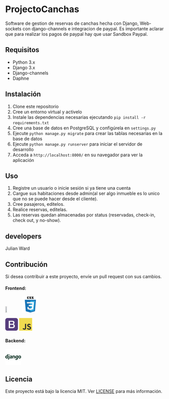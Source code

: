 # ProjectoCanchas

Software de gestion de reservas de canchas hecha con Django, Web-sockets con django-channels e integracion de paypal.
Es importante aclarar que para realizar los pagos de paypal hay que usar Sandbox Paypal.

## Requisitos

- Python 3.x
- Django 3.x
- Django-channels
- Daphne

## Instalación

1. Clone este repositorio
2. Cree un entorno virtual y activelo
3. Instale las dependencias necesarias ejecutando `pip install -r requirements.txt`
4. Cree una base de datos en PostgreSQL y configúrela en `settings.py`
5. Ejecute `python manage.py migrate` para crear las tablas necesarias en la base de datos
6. Ejecute `python manage.py runserver` para iniciar el servidor de desarrollo
7. Acceda a `http://localhost:8000/` en su navegador para ver la aplicación

## Uso

1. Registre un usuario o inicie sesión si ya tiene una cuenta
2. Cargue sus habitaciones desde admin(al ser algo inmueble es lo unico que no se puede hacer desde el cliente).
3. Cree pasajeros, editelos.
4. Realice reservas, editelas.
5. Las reservas quedan almacenadas por status (reservadas, check-in, check out, y no-show).


## developers 
Julian Ward

## Contribución

Si desea contribuir a este proyecto, envíe un pull request con sus cambios.


#### Frontend:


<p align="left">
<img src="https://upload.wikimedia.org/wikipedia/commons/thumb/6/61/HTML5_logo_and_wordmark.svg/800px-HTML5_logo_and_wordmark.svg.png"  width=10% height=10%>
<img src="https://raw.githubusercontent.com/devicons/devicon/master/icons/css3/css3-original-wordmark.svg"  width=10% height=10%>
</p>
<p align="left">
<img src="https://raw.githubusercontent.com/github/explore/80688e429a7d4ef2fca1e82350fe8e3517d3494d/topics/bootstrap/bootstrap.png"  width=8% height=8%>
<img src="https://raw.githubusercontent.com/github/explore/80688e429a7d4ef2fca1e82350fe8e3517d3494d/topics/javascript/javascript.png"  width=8% height=8%>
</p>


#### Backend:


<p align="left">
<img src="https://raw.githubusercontent.com/github/explore/7456fdff59816d37ef383a6c8f32a26ff7332db2/topics/django/django.png"  width=10% height=10%>




## Licencia

Este proyecto está bajo la licencia MIT. Ver [LICENSE](LICENSE) para más información.
